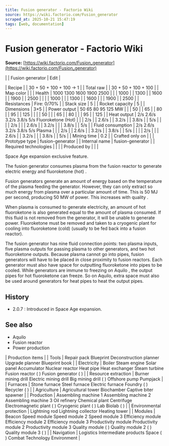 ```yaml
---
title: Fusion generator - Factorio Wiki
source: https://wiki.factorio.com/Fusion_generator
scraped_at: 2025-10-21 15:47:19
tags: [web, documentation]
---
```


# Fusion generator - Factorio Wiki

**Source:** [https://wiki.factorio.com/Fusion_generator](https://wiki.factorio.com/Fusion_generator)


|  | Fusion generator | Edit |

| Recipe |
| 30 + 50 + 100 + 100 → 1 |
| Total raw |
| 30 + 50 + 100 + 100 |
| Map color |  |
| Health | 1000 1300 1600 1900 2500 |  |  | 1000 |  | 1300 |  | 1600 |  | 1900 |  | 2500 |
|  |  | 1000 |
|  | 1300 |  | 1600 |
|  | 1900 |  | 2500 |
| Resistances | Fire: 0/70% |
| Stack size | 5 |
| Rocket capacity | 5 |
| Dimensions | 3×5 |
| Power output | 50 65 80 95 125 MW |  |  | 50 |  | 65 |  | 80 |  | 95 |  | 125 |
|  |  | 50 |
|  | 65 |  | 80 |
|  | 95 |  | 125 |
| Heat output | 2/s 2.6/s 3.2/s 3.8/s 5/s Fluoroketone (Hot) |  |  | 2/s |  | 2.6/s |  | 3.2/s |  | 3.8/s |  | 5/s |
|  |  | 2/s |
|  | 2.6/s |  | 3.2/s |
|  | 3.8/s |  | 5/s |
| Fluid consumption | 2/s 2.6/s 3.2/s 3.8/s 5/s Plasma |  |  | 2/s |  | 2.6/s |  | 3.2/s |  | 3.8/s |  | 5/s |
|  |  | 2/s |
|  | 2.6/s |  | 3.2/s |
|  | 3.8/s |  | 5/s |
| Mining time | 0.2 |
| Crafted only on |  |
| Prototype type | fusion-generator |
| Internal name | fusion-generator |
| Required technologies |
|  |
| Produced by |
|  |

Space Age expansion exclusive feature.

The fusion generator consumes plasma from the fusion reactor to generate electric energy and fluoroketone (hot) .

Fusion generators generate an amount of energy based on the temperature of the plasma feeding the generator. However, they can only extract so much energy from plasma over a particular amount of time. This is 50 MJ per second, producing 50 MW of power. This increases with quality .

When plasma is consumed to generate electricity, an amount of hot fluoroketone is also generated equal to the amount of plasma consumed. If this fluid is not removed from the generator, it will be unable to generate power. Fluoroketone must be removed and taken to a cryogenic plant for cooling into fluoroketone (cold) (usually to be fed back into a fusion reactor).

The fusion generator has nine fluid connection points: two plasma inputs, five plasma outputs for passing plasma to other generators, and two hot fluoroketone outputs. Because plasma cannot go into pipes, fusion generators will have to be placed in close proximity to fusion reactors. Each generator must also have space for outputting fluoroketone into pipes to be cooled. While generators are immune to freezing on Aquilo , the output pipes for hot fluoroketone can freeze. So on Aquilo, extra space must also be used around generators for heat pipes to heat the output pipes.

## History

- 2.0.7 : Introduced in Space Age expansion.

## See also

- Aquilo
- Fusion reactor
- Power production

| Production items |
| Tools | Repair pack Blueprint Deconstruction planner Upgrade planner Blueprint book |
| Electricity | Boiler Steam engine Solar panel Accumulator Nuclear reactor Heat pipe Heat exchanger Steam turbine Fusion reactor ( ) Fusion generator ( ) |
| Resource extraction | Burner mining drill Electric mining drill Big mining drill ( ) Offshore pump Pumpjack |
| Furnaces | Stone furnace Steel furnace Electric furnace Foundry ( ) Recycler ( ) |
| Agriculture | Agricultural tower Biochamber Captive biter spawner |
| Production | Assembling machine 1 Assembling machine 2 Assembling machine 3 Oil refinery Chemical plant Centrifuge Electromagnetic plant ( ) Cryogenic plant ( ) Lab Biolab ( ) |
| Environmental protection | Lightning rod Lightning collector Heating tower |
| Modules | Beacon Speed module Speed module 2 Speed module 3 Efficiency module Efficiency module 2 Efficiency module 3 Productivity module Productivity module 2 Productivity module 3 Quality module ( ) Quality module 2 ( ) Quality module 3 ( ) |
| Navigation | Logistics Intermediate products Space ( ) Combat Technology Environment |
